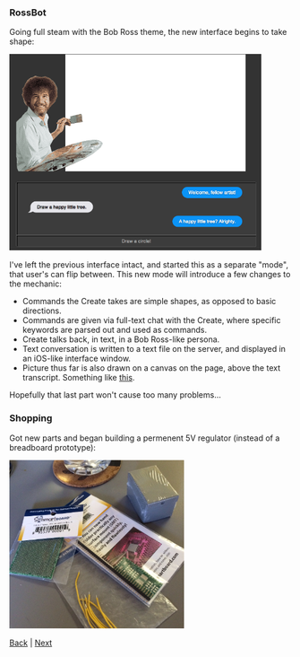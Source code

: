 ### RossBot

Going full steam with the Bob Ross theme, the new interface begins to take shape:

<img src="img/bob-ross-mode.png" height="350">

I've left the previous interface intact, and started this as a separate "mode", that user's can flip between. This new mode will introduce a few changes to the mechanic:

 - Commands the Create takes are simple shapes, as opposed to basic directions.
 - Commands are given via full-text chat with the Create, where specific keywords are parsed out and used as commands.
 - Create talks back, in text, in a Bob Ross-like persona.
 - Text conversation is written to a text file on the server, and displayed in an iOS-like interface window.
 - Picture thus far is also drawn on a canvas on the page, above the text transcript. Something like [this](http://mason.gmu.edu/~hiankov/projects/VR.html).
 
Hopefully that last part won't cause too many problems...

### Shopping

Got new parts and began building a permenent 5V regulator (instead of a breadboard prototype):

<img src="img/box_parts.JPG" height="300">

[Back](12.md) | [Next](18.md)
